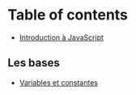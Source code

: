 # Table of contents

* [Introduction à JavaScript](README.md)

## Les bases

* [Variables et constantes](les-bases/variables-et-constantes.md)
